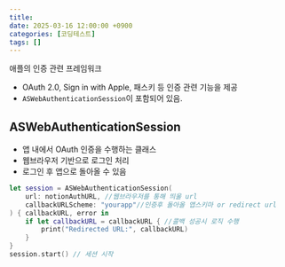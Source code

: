 ```yaml
---
title: 
date: 2025-03-16 12:00:00 +0900
categories: [코딩테스트]
tags: []
---
```



애플의 인증 관련 프레임워크

- OAuth 2.0, Sign in with Apple, 패스키 등 인증 관련 기능을 제공
- `ASWebAuthenticationSession`이 포함되어 있음.

## ASWebAuthenticationSession

- 앱 내에서 OAuth 인증을 수행하는 클래스
- 웹브라우저 기반으로 로그인 처리
- 로그인 후 앱으로 돌아올 수 있음

```swift
let session = ASWebAuthenticationSession(
    url: notionAuthURL, //웹브라우저를 통해 띄울 url
    callbackURLScheme: "yourapp"//인증후 돌아올 앱스키마 or redirect url
) { callbackURL, error in
    if let callbackURL = callbackURL { //콜백 성공시 로직 수행
        print("Redirected URL:", callbackURL)
    }
}
session.start() // 세션 시작

```
